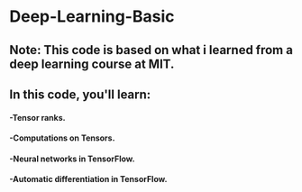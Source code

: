 # Deep-Learning-Basic

## Note: This code is based on what i learned from a deep learning course at MIT.
## In this code, you'll learn:
#### -Tensor ranks.
#### -Computations on Tensors.
#### -Neural networks in TensorFlow.
#### -Automatic differentiation in TensorFlow.
